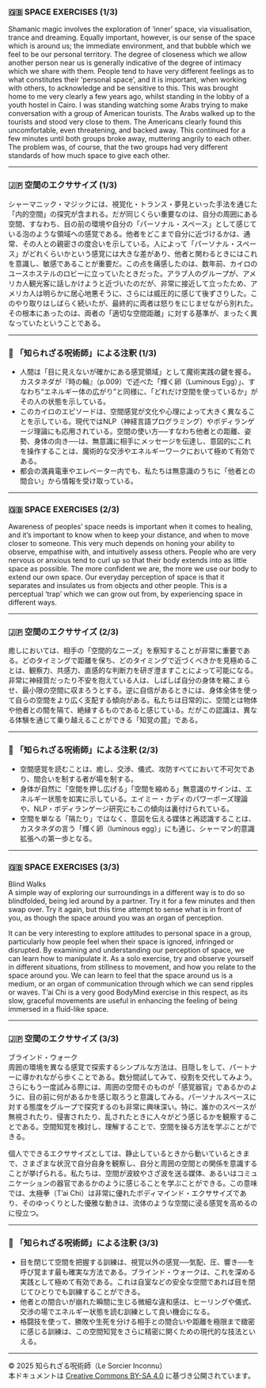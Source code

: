 ### 🇬🇧 SPACE EXERCISES (1/3)

Shamanic magic involves the exploration of ‘inner’ space, via visualisation, trance and dreaming. Equally important, however, is our sense of the space which is around us; the immediate environment, and that bubble which we feel to be our personal territory. The degree of closeness which we allow another person near us is generally indicative of the degree of intimacy which we share with them. People tend to have very different feelings as to what constitutes their ‘personal space’, and it is important, when working with others, to acknowledge and be sensitive to this. This was brought home to me very clearly a few years ago, whilst standing in the lobby of a youth hostel in Cairo. I was standing watching some Arabs trying to make conversation with a group of American tourists. The Arabs walked up to the tourists and stood very close to them. The Americans clearly found this uncomfortable, even threatening, and backed away. This continued for a few minutes
until both groups broke away, muttering angrily to each other. The problem was, of course, that the two groups had very different standards of how much space to give each other.

---

### 🇯🇵 空間のエクササイズ (1/3)

シャーマニック・マジックには、視覚化・トランス・夢見といった手法を通じた「内的空間」の探究が含まれる。だが同じくらい重要なのは、自分の周囲にある空間、すなわち、目の前の環境や自分の「パーソナル・スペース」として感じている泡のような領域への感覚である。他者をどこまで自分に近づけるかは、通常、その人との親密さの度合いを示している。人によって「パーソナル・スペース」がどれくらいかという感覚には大きな差があり、他者と関わるときにはこれを意識し、敏感であることが重要だ。この点を痛感したのは、数年前、カイロのユースホステルのロビーに立っていたときだった。アラブ人のグループが、アメリカ人観光客に話しかけようと近づいたのだが、非常に接近して立ったため、アメリカ人は明らかに居心地悪そうに、さらには威圧的に感じて後ずさりした。このやり取りはしばらく続いたが、最終的に両者は怒りをにじませながら別れた。その根本にあったのは、両者の「適切な空間距離」に対する基準が、まったく異なっていたということである。

---

### 🐌 「知られざる呪術師」による注釈 (1/3)

- 人間は「目に見えないが確かにある感覚領域」として魔術実践の鍵を握る。カスタネダが『時の輪』（p.009）で述べた「輝く卵（Luminous Egg）」、すなわち“エネルギー体の広がり”と同様に、「どれだけ空間を使っているか」がその人の状態を示している。
- このカイロのエピソードは、空間感覚が文化や心理によって大きく異なることを示している。現代ではNLP（神経言語プログラミング）やボディランゲージ理論にも応用されている。空間の使い方──すなわち他者との距離、姿勢、身体の向き──は、無意識に相手にメッセージを伝達し、意図的にこれを操作することは、魔術的な交渉やエネルギーワークにおいて極めて有効である。
- 都会の満員電車やエレベーター内でも、私たちは無意識のうちに「他者との間合い」から情報を受け取っている。

---

### 🇬🇧 SPACE EXERCISES (2/3)

Awareness of peoples’ space needs is important when it comes to healing, and it’s important to know when to keep your distance, and when to move closer to someone. This very much depends on honing your ability to observe, empathise with, and intuitively assess others. People who are very nervous or anxious tend to curl up so that their body extends into as little space as possible. The more confident we are, the more we use our body to extend our own space. Our everyday perception of space is that it separates and insulates us from objects and other people. This is a perceptual ‘trap’ which we can grow out from, by experiencing space in different ways.

---

### 🇯🇵 空間のエクササイズ (2/3)

癒しにおいては、相手の「空間的なニーズ」を察知することが非常に重要である。どのタイミングで距離を保ち、どのタイミングで近づくべきかを見極めることは、観察力、共感力、直感的な判断力を研ぎ澄ますことによって可能になる。非常に神経質だったり不安を抱えている人は、しばしば自分の身体を縮こまらせ、最小限の空間に収まろうとする。逆に自信があるときには、身体全体を使って自らの空間をより広く支配する傾向がある。私たちは日常的に、空間とは物体や他者との間を隔て、絶縁するものであると感じている。だがこの認識は、異なる体験を通じて乗り越えることができる「知覚の罠」である。

---

### 🐌 「知られざる呪術師」による注釈 (2/3)

- 空間感覚を読むことは、癒し、交渉、儀式、攻防すべてにおいて不可欠であり、間合いを制する者が場を制する。
- 身体が自然に「空間を押し広げる」「空間を縮める」無意識のサインは、エネルギー状態を如実に示している。エイミー・カディのパワーポーズ理論や、NLP・ボディランゲージ研究にもこの傾向は裏付けられている。
- 空間を単なる「隔たり」ではなく、意図を伝える媒体と再認識することは、カスタネダの言う「輝く卵（luminous egg）」にも通じ、シャーマン的意識拡張への第一歩となる。

---

### 🇬🇧 SPACE EXERCISES (3/3)

Blind Walks  
A simple way of exploring our surroundings in a different way is to do so blindfolded, being led around by a partner. Try it for a few minutes and then swap over. Try it again, but this time attempt to sense what is in front of you, as though the space around you was an organ of perception.

It can be very interesting to explore attitudes to personal space in a group, particularly how people feel when their space is ignored, infringed or disrupted. By examining and understanding our perception of space, we can learn how to manipulate it. As a solo exercise, try and observe yourself in different situations, from stillness to movement, and how you relate to the space around you. We can learn to feel that the space around us is a medium, or an organ of communication through which we can send ripples or waves. T’ai Chi is a very good BodyMind exercise in this respect, as its slow, graceful movements are useful in enhancing the feeling of being immersed in a fluid-like space.

---

### 🇯🇵 空間のエクササイズ (3/3)

ブラインド・ウォーク  
周囲の環境を異なる感覚で探索するシンプルな方法は、目隠しをして、パートナーに導かれながら歩くことである。数分間試してみて、役割を交代してみよう。さらにもう一度試みる際には、周囲の空間そのものが「感覚器官」であるかのように、目の前に何があるかを感じ取ろうと意識してみる。パーソナルスペースに対する態度をグループで探究するのも非常に興味深い。特に、誰かのスペースが無視されたり、侵害されたり、乱されたときに人々がどう感じるかを観察することである。空間知覚を検討し、理解することで、空間を操る方法を学ぶことができる。

個人でできるエクササイズとしては、静止しているときから動いているときまで、さまざまな状況で自分自身を観察し、自分と周囲の空間との関係を意識することが挙げられる。私たちは、空間が波紋やさざ波を送る媒体、あるいはコミュニケーションの器官であるかのように感じることを学ぶことができる。この意味では、太極拳（T’ai Chi）は非常に優れたボディマインド・エクササイズであり、そのゆっくりとした優雅な動きは、流体のような空間に浸る感覚を高めるのに役立つ。

---

### 🐌 「知られざる呪術師」による注釈 (3/3)

- 目を閉じて空間を把握する訓練は、視覚以外の感覚──気配、圧、響き──を呼び覚ます最も確実な方法である。ブラインド・ウォークは、これを深める実践として極めて有効である。これは自室などの安全な空間であれば目を閉じてひとりでも訓練することができる。
- 他者との間合いが崩れた瞬間に生じる微細な違和感は、ヒーリングや儀式、交渉の場でエネルギー状態を読む訓練として良い機会になる。
- 格闘技を使って、勝敗や生死を分ける相手との間合いや距離を極限まで緻密に感じる訓練は、この空間知覚をさらに精密に開くための現代的な技法といえる。

---

© 2025 知られざる呪術師（Le Sorcier Inconnu）  
本ドキュメントは [Creative Commons BY-SA 4.0](https://creativecommons.org/licenses/by-sa/4.0/deed.ja) に基づき公開されています。

